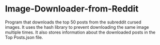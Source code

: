 # Image-Downloader-from-Reddit
 Program that downloads the top 50 posts from the subreddit  cursed images.
 It uses the hash library to prevent downloading the same image multiple times.
 It also stores information about the downloaded posts in the Top Posts.json file.